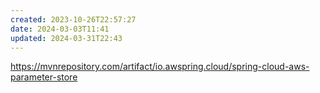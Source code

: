 ```yaml
---
created: 2023-10-26T22:57:27
date: 2024-03-03T11:41
updated: 2024-03-31T22:43
---
```

https://mvnrepository.com/artifact/io.awspring.cloud/spring-cloud-aws-parameter-store